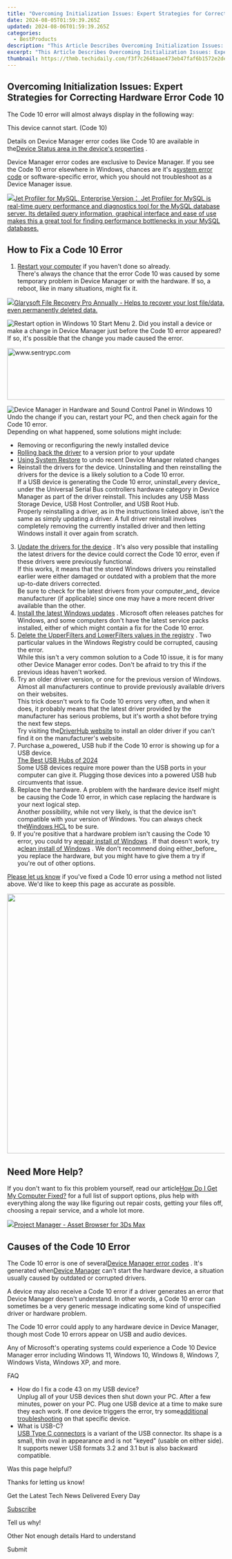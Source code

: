 ```yaml
---
title: "Overcoming Initialization Issues: Expert Strategies for Correcting Hardware Error Code 10"
date: 2024-08-05T01:59:39.265Z
updated: 2024-08-06T01:59:39.265Z
categories:
  - BestProducts
description: "This Article Describes Overcoming Initialization Issues: Expert Strategies for Correcting Hardware Error Code 10"
excerpt: "This Article Describes Overcoming Initialization Issues: Expert Strategies for Correcting Hardware Error Code 10"
thumbnail: https://thmb.techidaily.com/f3f7c2648aae473eb47faf6b1572e2de9e0b4b9ceaf1fe51880dc088692edac0.jpg
---
```


## Overcoming Initialization Issues: Expert Strategies for Correcting Hardware Error Code 10
 The Code 10 error will almost always display in the following way:

 This device cannot start. (Code 10)  

 Details on Device Manager error codes like Code 10 are available in the[Device Status area in the device's properties](https://www.lifewire.com/how-do-i-view-a-devices-status-in-device-manager-in-windows-2619211) .

 Device Manager error codes are exclusive to Device Manager. If you see the Code 10 error elsewhere in Windows, chances are it's a[system error code](https://www.lifewire.com/system-error-code-2625996) or software-specific error, which you should not troubleshoot as a Device Manager issue.

<!-- affiliate ads begin -->
<a href="https://secure.2checkout.com/order/checkout.php?PRODS=4576829&QTY=1&AFFILIATE=108875&CART=1"><img src="https://secure.avangate.com/images/merchant/9e740b84bb48a64dde25061566299467/products/copy_1_jp_box_big.png" border="0">Jet Profiler for MySQL, Enterprise Version： Jet Profiler for MySQL is real-time query performance and diagnostics tool for the MySQL database server. Its detailed query information, graphical interface and ease of use makes this a great tool for finding performance bottlenecks in your MySQL databases. </a>
<!-- affiliate ads end -->
## How to Fix a Code 10 Error

1. [Restart your computer](https://www.lifewire.com/how-to-reboot-a-computer-2624568) if you haven't done so already.  
 There's always the chance that the error Code 10 was caused by some temporary problem in Device Manager or with the hardware. If so, a reboot, like in many situations, might fix it.  
<!-- affiliate ads begin -->
<a href="https://order.glarysoft.com/order/checkout.php?PRODS=35504869&QTY=1&AFFILIATE=108875&CART=1"><img src="https://secure.avangate.com/images/merchant/6734fa703f6633ab896eecbdfad8953a/products/1_FR-200-1.png" border="0">Glarysoft File Recovery Pro Annually -  Helps to recover your lost file/data, even permanently deleted data. 
</a>
<!-- affiliate ads end -->
![Restart option in Windows 10 Start Menu](https://www.lifewire.com/thmb/wpjIeE6MvkaOInNf7ynoFgxJD4A=/1500x0/filters:no_upscale():max_bytes(150000):strip_icc():format(webp)/001_how-to-fix-code-10-errors-2623181-5c6461d5c9e77c0001566ec0.jpg)
2. Did you install a device or make a change in Device Manager just before the Code 10 error appeared? If so, it's possible that the change you made caused the error.  
<!-- affiliate ads begin -->
<a href="https://sentrypc.7eer.net/c/5597632/398457/3022" target="_top" id="398457"><img src="//a.impactradius-go.com/display-ad/3022-398457" border="0" alt="www.sentrypc.com" width="980" height="120"/></a><img height="0" width="0" src="https://sentrypc.7eer.net/i/5597632/398457/3022" style="position:absolute;visibility:hidden;" border="0" />
<!-- affiliate ads end -->
![Device Manager in Hardware and Sound Control Panel in Windows 10](https://www.lifewire.com/thmb/o8R5BZ7cTsMMjjxQNoIZ3mKGFj4=/1500x0/filters:no_upscale():max_bytes(150000):strip_icc():format(webp)/002_how-to-fix-code-10-errors-2623181-5c64633346e0fb00017dd911.jpg)  
 Undo the change if you can, restart your PC, and then check again for the Code 10 error.  
 Depending on what happened, some solutions might include:  
   * Removing or reconfiguring the newly installed device  
   * [Rolling back the driver](https://www.lifewire.com/how-to-roll-back-a-driver-in-windows-2619217) to a version prior to your update  
   * [Using System Restore](https://www.lifewire.com/how-to-use-system-restore-in-windows-2626131) to undo recent Device Manager related changes  
   * Reinstall the drivers for the device. Uninstalling and then reinstalling the drivers for the device is a likely solution to a Code 10 error.  
 If a USB device is generating the Code 10 error, uninstall_every device_ under the Universal Serial Bus controllers hardware category in Device Manager as part of the driver reinstall. This includes any USB Mass Storage Device, USB Host Controller, and USB Root Hub.  
 Properly reinstalling a driver, as in the instructions linked above, isn't the same as simply updating a driver. A full driver reinstall involves completely removing the currently installed driver and then letting Windows install it over again from scratch.
3. [Update the drivers for the device](https://www.lifewire.com/how-to-update-drivers-in-windows-2619214) . It's also very possible that installing the latest drivers for the device could correct the Code 10 error, even if these drivers were previously functional.  
 If this works, it means that the stored Windows drivers you reinstalled earlier were either damaged or outdated with a problem that the more up-to-date drivers corrected.  
 Be sure to check for the latest drivers from your computer_and_ device manufacturer (if applicable) since one may have a more recent driver available than the other.
4. [Install the latest Windows updates](https://www.lifewire.com/how-to-check-for-install-windows-updates-2624596) . Microsoft often releases patches for Windows, and some computers don't have the latest service packs installed, either of which might contain a fix for the Code 10 error.
5. [Delete the UpperFilters and LowerFilters values in the registry](https://www.lifewire.com/how-to-delete-the-upperfilters-and-lowerfilters-registry-values-2619222) . Two particular values in the Windows Registry could be corrupted, causing the error.  
 While this isn't a very common solution to a Code 10 issue, it is for many other Device Manager error codes. Don't be afraid to try this if the previous ideas haven't worked.
6. Try an older driver version, or one for the previous version of Windows. Almost all manufacturers continue to provide previously available drivers on their websites.  
 This trick doesn't work to fix Code 10 errors very often, and when it does, it probably means that the latest driver provided by the manufacturer has serious problems, but it's worth a shot before trying the next few steps.  
 Try visiting the[DriverHub website](https://www.drvhub.net/) to install an older driver if you can't find it on the manufacturer's website.
7. Purchase a_powered_ USB hub if the Code 10 error is showing up for a USB device.  
[The Best USB Hubs of 2024](https://www.lifewire.com/best-usb-hubs-4142295)  
 Some USB devices require more power than the USB ports in your computer can give it. Plugging those devices into a powered USB hub circumvents that issue.
8. Replace the hardware. A problem with the hardware device itself might be causing the Code 10 error, in which case replacing the hardware is your next logical step.  
 Another possibility, while not very likely, is that the device isn't compatible with your version of Windows. You can always check the[Windows HCL](https://www.lifewire.com/what-is-the-windows-hardware-compatibility-list-2625914) to be sure.
9. If you're positive that a hardware problem isn't causing the Code 10 error, you could try a[repair install of Windows](https://www.lifewire.com/how-do-i-automatically-repair-windows-problems-2624907) . If that doesn't work, try a[clean install of Windows](https://www.lifewire.com/how-to-clean-install-windows-2624904) . We don't recommend doing either_before_ you replace the hardware, but you might have to give them a try if you're out of other options.

[Please let us know](https://www.lifewire.com/mailto:feedback@lifewire.com) if you've fixed a Code 10 error using a method not listed above. We'd like to keep this page as accurate as possible.

<!-- affiliate ads begin -->
<a href="https://appsumo.8odi.net/c/5597632/2075471/7443" target="_top" id="2075471"><img src="//a.impactradius-go.com/display-ad/7443-2075471" border="0" alt="" width="1200" height="600"/></a><img height="0" width="0" src="https://appsumo.8odi.net/i/5597632/2075471/7443" style="position:absolute;visibility:hidden;" border="0" />
<!-- affiliate ads end -->
## Need More Help?

 If you don't want to fix this problem yourself, read our article[How Do I Get My Computer Fixed?](https://www.lifewire.com/how-do-i-get-my-computer-fixed-2625167) for a full list of support options, plus help with everything along the way like figuring out repair costs, getting your files off, choosing a repair service, and a whole lot more.

<!-- affiliate ads begin -->
<a href="https://secure.2checkout.com/order/checkout.php?PRODS=4709458&QTY=1&AFFILIATE=108875&CART=1"><img src="https://3d-kstudio.com/wp-content/uploads/2019/10/Project-Manager-version-3-1600x900-768x419.jpg" border="0">Project Manager - Asset Browser for 3Ds Max</a>
<!-- affiliate ads end -->
## Causes of the Code 10 Error

 The Code 10 error is one of several[Device Manager error codes](https://www.lifewire.com/device-manager-error-codes-4159098) . It's generated when[Device Manager](https://www.lifewire.com/device-manager-2625860) can't start the hardware device, a situation usually caused by outdated or corrupted drivers.

 A device may also receive a Code 10 error if a driver generates an error that Device Manager doesn't understand. In other words, a Code 10 error can sometimes be a very generic message indicating some kind of unspecified driver or hardware problem.

 The Code 10 error could apply to any hardware device in Device Manager, though most Code 10 errors appear on USB and audio devices.

 Any of Microsoft's operating systems could experience a Code 10 Device Manager error including Windows 11, Windows 10, Windows 8, Windows 7, Windows Vista, Windows XP, and more.

 FAQ

* How do I fix a code 43 on my USB device?  
 Unplug all of your USB devices then shut down your PC. After a few minutes, power on your PC. Plug one USB device at a time to make sure they each work. If one device triggers the error, try some[additional troubleshooting](https://www.lifewire.com/fix-usb-ports-4151908) on that specific device.
* What is USB-C?  
[USB Type C connectors](https://www.lifewire.com/usb-c-4149490) is a variant of the USB connector. Its shape is a small, thin oval in appearance and is not "keyed" (usable on either side). It supports newer USB formats 3.2 and 3.1 but is also backward compatible.

Was this page helpful?

Thanks for letting us know!

 Get the Latest Tech News Delivered Every Day

[Subscribe](https://www.lifewire.com/#)

Tell us why!

 Other  Not enough details  Hard to understand

 Submit

<ins class="adsbygoogle"
     style="display:block"
     data-ad-format="autorelaxed"
     data-ad-client="ca-pub-7571918770474297"
     data-ad-slot="1223367746"></ins>



<ins class="adsbygoogle"
     style="display:block"
     data-ad-client="ca-pub-7571918770474297"
     data-ad-slot="8358498916"
     data-ad-format="auto"
     data-full-width-responsive="true"></ins>
